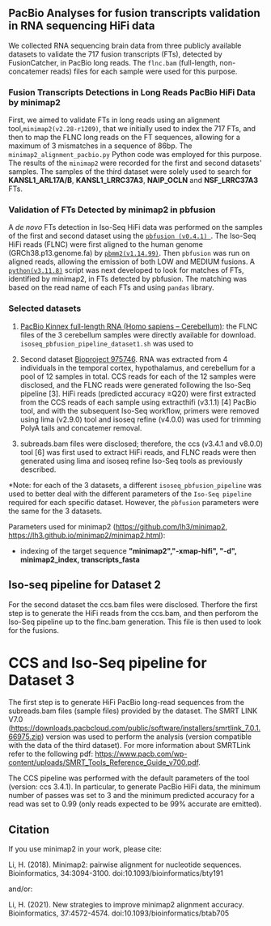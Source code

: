 ## PacBio Analyses for fusion transcripts validation in RNA sequencing HiFi data

We collected RNA sequencing brain data from three publicly available datasets to validate the 717 fusion transcripts (FTs), detected by FusionCatcher, in PacBio long reads. The ```flnc.bam``` (full-length, non-concatemer reads) files for each sample were used for this purpose. 

### Fusion Transcripts Detections in Long Reads PacBio HiFi Data by minimap2
First, we aimed to validate FTs in long reads using an alignment tool,```minimap2(v2.28-r1209)```, that we initially used to index the 717 FTs, and then to map the FLNC long reads on the FT sequences, allowing for a maximum of 3 mismatches in a sequence of 86bp. The ```minimap2_alignment_pacbio.py``` Python code was employed for this purpose. The results of the ```minimap2``` were recorded for the first and second datasets' samples. The samples of the third dataset were solely used to search for __KANSL1_ARL17A/B__, __KANSL1_LRRC37A3__, __NAIP_OCLN__ and __NSF_LRRC37A3__ FTs.

### Validation of FTs Detected by minimap2 in pbfusion 
A _de novo_ FTs detection in Iso-Seq HiFi data was performed on the samples of the first and second dataset using the  [```pbfusion (v0.4.1) ```](https://github.com/PacificBiosciences/pbfusion/tree/master?tab=readme-ov-file). The Iso-Seq HiFi reads (FLNC) were first aligned to the human genome (GRCh38.p13.genome.fa) by [```pbmm2(v1.14.99)```](https://github.com/PacificBiosciences/pbmm2). Then ```pbfusion``` was run on aligned reads, allowing the emission of both LOW and MEDIUM fusions. A [```python(v3.11.8)```](https://www.python.org/) script was next developed to look for matches of FTs, identified by minimap2, in FTs detected by pbfusion. The matching was based on the read name of each FTs and using ```pandas``` library.

### Selected datasets 

1. [PacBio Kinnex full-length RNA (Homo sapiens – Cerebellum)](https://downloads.pacbcloud.com/public/dataset/Kinnex-full-length-RNA/): the FLNC files of the 3 cerebellum samples were directly available for download. ```isoseq_pbfusion_pipeline_dataset1.sh``` was used to 

2. Second dataset [Bioproject 975746](https://www.ncbi.nlm.nih.gov/bioproject/975746). RNA was extracted from 4 individuals in the temporal cortex, hypothalamus, and cerebellum for a pool of 12 samples in total. CCS reads for each of the 12 samples were disclosed, and the FLNC reads were generated following the Iso-Seq pipeline [3]. HiFi reads (predicted accuracy ≥Q20) were first extracted from the CCS reads of each sample using extracthifi (v3.1.1) [4] PacBio tool, and with the subsequent Iso-Seq workflow, primers were removed using lima (v2.9.0) tool and isoseq refine (v4.0.0) was used for trimming PolyA tails and concatemer removal.

3. subreads.bam files were disclosed; therefore, the ccs (v3.4.1 and v8.0.0) tool [6] was first used to extract HiFi reads, and FLNC reads were then generated using lima and isoseq refine Iso-Seq tools as previously described.

*Note: for each of the 3 datasets, a different ```isoseq_pbfusion_pipeline``` was used to better deal with the different parameters of the ```Iso-Seq pipeline``` required for each specific dataset. However, the ```pbfusion``` parameters were the same for the 3 datasets.

Parameters used for minimap2 (https://github.com/lh3/minimap2, https://lh3.github.io/minimap2/minimap2.html): 
* indexing of the target sequence
  __"minimap2","-xmap-hifi", "-d", minimap2_index, transcripts_fasta__



## Iso-seq pipeline for Dataset 2

For the second dataset the ccs.bam files were disclosed. Therfore the first step is to generate the HiFi reads from the ccs.bam, and then perforom the Iso-Seq pipeline up to the flnc.bam generation. This file is then used to look for the fusions.

# CCS and Iso-Seq pipeline for Dataset 3

The first step is to generate HiFi PacBio long-read sequences from the subreads.bam files (sample files) provided by the dataset. The SMRT LINK V7.0 (https://downloads.pacbcloud.com/public/software/installers/smrtlink_7.0.1.66975.zip) version was used to perform the analysis (version compatible with the data of the third dataset). For more information about SMRTLink refer to the following pdf: https://www.pacb.com/wp-content/uploads/SMRT_Tools_Reference_Guide_v700.pdf.  

The CCS pipeline was performed with the default parameters of the tool (version: ccs 3.4.1). In particular, to generate PacBio HiFi data, the minimum number of passes was set to 3 and the minimum predicted accuracy for a read was set to 0.99 (only reads expected to be 99% accurate are emitted). 

## Citation

If you use minimap2 in your work, please cite:

Li, H. (2018). Minimap2: pairwise alignment for nucleotide sequences. Bioinformatics, 34:3094-3100. doi:10.1093/bioinformatics/bty191

and/or:

Li, H. (2021). New strategies to improve minimap2 alignment accuracy. Bioinformatics, 37:4572-4574. doi:10.1093/bioinformatics/btab705

